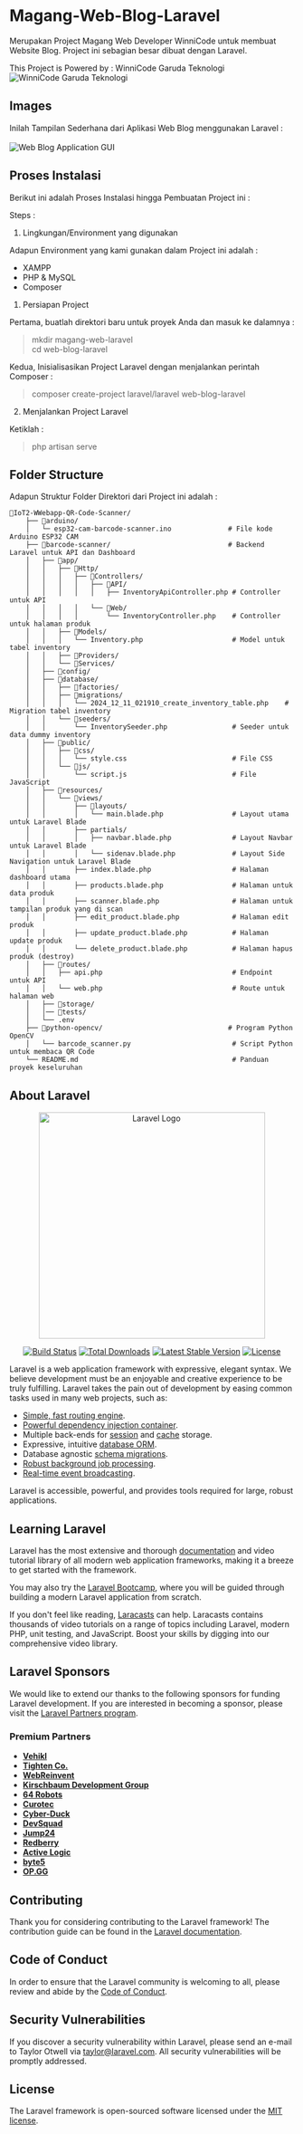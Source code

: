 # Magang-Web-Blog-Laravel

Merupakan Project Magang Web Developer WinniCode untuk membuat Website Blog. Project ini sebagian besar dibuat dengan Laravel.

This Project is Powered by : WinniCode Garuda Teknologi
![WinniCode Garuda Teknologi](./images/winnicodelogo.png)

## Images

Inilah Tampilan Sederhana dari Aplikasi Web Blog menggunakan Laravel :
\
\
![Web Blog Application GUI](./images/tampilan-website-blog-sederhana-dengan-laravel.jpg)

## Proses Instalasi

Berikut ini adalah Proses Instalasi hingga Pembuatan Project ini :

Steps :

1. Lingkungan/Environment yang digunakan

Adapun Environment yang kami gunakan dalam Project ini adalah :

- XAMPP
- PHP & MySQL
- Composer

1. Persiapan Project

Pertama, buatlah direktori baru untuk proyek Anda dan masuk ke dalamnya :

> mkdir magang-web-laravel \
> cd web-blog-laravel

Kedua, Inisialisasikan Project Laravel dengan menjalankan perintah Composer :

> composer create-project laravel/laravel web-blog-laravel

2. Menjalankan Project Laravel

Ketiklah :

> php artisan serve

## Folder Structure

Adapun Struktur Folder Direktori dari Project ini adalah :

```
📁IoT2-WWebapp-QR-Code-Scanner/
    ├── 📁arduino/
    │   └─ esp32-cam-barcode-scanner.ino              # File kode Arduino ESP32 CAM
    ├── 📁barcode-scanner/                             # Backend Laravel untuk API dan Dashboard
    │   ├── 📁app/
    │   │   ├── 📁Http/
    │   │   │   ├── 📁Controllers/
    │   │   │   │   ├── 📁API/
    │   │   │   │   │   ├── InventoryApiController.php # Controller untuk API
    │   │   │   │   └── 📁Web/
    │   │   │   │       └── InventoryController.php    # Controller untuk halaman produk
    │   │   ├── 📁Models/
    │   │   │   └── Inventory.php                      # Model untuk tabel inventory
    │   │   ├── 📁Providers/
    │   │   └── 📁Services/
    │   ├── 📁config/
    │   ├── 📁database/
    │   │   ├── 📁factories/
    │   │   ├── 📁migrations/
    │   │   │   └── 2024_12_11_021910_create_inventory_table.php    # Migration tabel inventory
    │   │   └── 📁seeders/
    │   │       └── InventorySeeder.php                # Seeder untuk data dummy inventory
    │   ├── 📁public/
    │   │   ├── 📁css/
    │   │   │   └── style.css                          # File CSS
    │   │   └── 📁js/
    │   │       └── script.js                          # File JavaScript
    │   ├── 📁resources/
    │   │   └── 📁views/
    │   │       ├── 📁layouts/
    │   │       │   └── main.blade.php                 # Layout utama untuk Laravel Blade
    │   │       ├── partials/
    │   │       │   ├── navbar.blade.php               # Layout Navbar untuk Laravel Blade
    │   │       │   └── sidenav.blade.php              # Layout Side Navigation untuk Laravel Blade
    │   │       ├── index.blade.php                    # Halaman dashboard utama
    │   │       ├── products.blade.php                 # Halaman untuk data produk
    │   │       ├── scanner.blade.php                  # Halaman untuk tampilan produk yang di scan
    │   │       ├── edit_product.blade.php             # Halaman edit produk
    │   │       ├── update_product.blade.php           # Halaman update produk
    │   │       └── delete_product.blade.php           # Halaman hapus produk (destroy)
    │   ├── 📁routes/
    │   │   ├── api.php                                # Endpoint untuk API
    │   │   └── web.php                                # Route untuk halaman web
    │   ├── 📁storage/
    │   │── 📁tests/
    │   └── .env
    ├── 📁python-opencv/                               # Program Python OpenCV
    │   └── barcode_scanner.py                         # Script Python untuk membaca QR Code
    └── README.md                                      # Panduan proyek keseluruhan
```

## About Laravel

<p align="center"><a href="https://laravel.com" target="_blank"><img src="https://raw.githubusercontent.com/laravel/art/master/logo-lockup/5%20SVG/2%20CMYK/1%20Full%20Color/laravel-logolockup-cmyk-red.svg" width="400" alt="Laravel Logo"></a></p>

<p align="center">
<a href="https://github.com/laravel/framework/actions"><img src="https://github.com/laravel/framework/workflows/tests/badge.svg" alt="Build Status"></a>
<a href="https://packagist.org/packages/laravel/framework"><img src="https://img.shields.io/packagist/dt/laravel/framework" alt="Total Downloads"></a>
<a href="https://packagist.org/packages/laravel/framework"><img src="https://img.shields.io/packagist/v/laravel/framework" alt="Latest Stable Version"></a>
<a href="https://packagist.org/packages/laravel/framework"><img src="https://img.shields.io/packagist/l/laravel/framework" alt="License"></a>
</p>

Laravel is a web application framework with expressive, elegant syntax. We believe development must be an enjoyable and creative experience to be truly fulfilling. Laravel takes the pain out of development by easing common tasks used in many web projects, such as:

- [Simple, fast routing engine](https://laravel.com/docs/routing).
- [Powerful dependency injection container](https://laravel.com/docs/container).
- Multiple back-ends for [session](https://laravel.com/docs/session) and [cache](https://laravel.com/docs/cache) storage.
- Expressive, intuitive [database ORM](https://laravel.com/docs/eloquent).
- Database agnostic [schema migrations](https://laravel.com/docs/migrations).
- [Robust background job processing](https://laravel.com/docs/queues).
- [Real-time event broadcasting](https://laravel.com/docs/broadcasting).

Laravel is accessible, powerful, and provides tools required for large, robust applications.

## Learning Laravel

Laravel has the most extensive and thorough [documentation](https://laravel.com/docs) and video tutorial library of all modern web application frameworks, making it a breeze to get started with the framework.

You may also try the [Laravel Bootcamp](https://bootcamp.laravel.com), where you will be guided through building a modern Laravel application from scratch.

If you don't feel like reading, [Laracasts](https://laracasts.com) can help. Laracasts contains thousands of video tutorials on a range of topics including Laravel, modern PHP, unit testing, and JavaScript. Boost your skills by digging into our comprehensive video library.

## Laravel Sponsors

We would like to extend our thanks to the following sponsors for funding Laravel development. If you are interested in becoming a sponsor, please visit the [Laravel Partners program](https://partners.laravel.com).

### Premium Partners

- **[Vehikl](https://vehikl.com/)**
- **[Tighten Co.](https://tighten.co)**
- **[WebReinvent](https://webreinvent.com/)**
- **[Kirschbaum Development Group](https://kirschbaumdevelopment.com)**
- **[64 Robots](https://64robots.com)**
- **[Curotec](https://www.curotec.com/services/technologies/laravel/)**
- **[Cyber-Duck](https://cyber-duck.co.uk)**
- **[DevSquad](https://devsquad.com/hire-laravel-developers)**
- **[Jump24](https://jump24.co.uk)**
- **[Redberry](https://redberry.international/laravel/)**
- **[Active Logic](https://activelogic.com)**
- **[byte5](https://byte5.de)**
- **[OP.GG](https://op.gg)**

## Contributing

Thank you for considering contributing to the Laravel framework! The contribution guide can be found in the [Laravel documentation](https://laravel.com/docs/contributions).

## Code of Conduct

In order to ensure that the Laravel community is welcoming to all, please review and abide by the [Code of Conduct](https://laravel.com/docs/contributions#code-of-conduct).

## Security Vulnerabilities

If you discover a security vulnerability within Laravel, please send an e-mail to Taylor Otwell via [taylor@laravel.com](mailto:taylor@laravel.com). All security vulnerabilities will be promptly addressed.

## License

The Laravel framework is open-sourced software licensed under the [MIT license](https://opensource.org/licenses/MIT).

<!-- ## Description

**1. [Project Realtime Temperature Sensor GUI](./realtime-temperature-sensor-gui)**

Merupakan Project Aplikasi Monitoring Sensor Suhu Sederhana yang terdiri dari:
- HTML
- CSS
- JavaScript
- Bootstrap
- jQuery

**2. [Project Realtime Temperature Sensor GUI Node.js](./realtime-temperature-sensor-gui-node)**

Merupakan Lanjutan dari Project Aplikasi Monitoring Sensor Suhu Sederhana (yang di Nomor 1) yang menggunakan Framework Node.js. Untuk Project ini, melakukan Update Data secara Realtime menggunakan WebSockets, dan Server-nya menggunakan JavaScript.

Steps :
1. Persiapan Project

Pertama, buatlah direktori baru untuk proyek Anda dan masuk ke dalamnya :

> mkdir realtime-temperature-sensor
> cd realtime-temperature-sensor

Kedua, Inisialisasikan proyek Node.js dan buat file package.json dengan menjalankan perintah :

> npm init -y

2. Install Package yang Diperlukan

> npm install express http socket.io

**3. [Project Realtime Temperature Sensor GUI Laravel](./realtime-temperature-sensor-gui-laravel)**

Merupakan Lanjutan dari Project Aplikasi Monitoring Sensor Suhu Sederhana (yang di Nomor 1) yang menggunakan Framework Laravel. Untuk Project ini, melakukan Update Data secara Realtime menggunakan WebSockets, dan Server-nya menggunakan PHP.

Untuk melihat Kode Program sebelumnya, silakan [lihat di sini](https://github.com/inzaghipa1709/UTS-Webdev). -->

